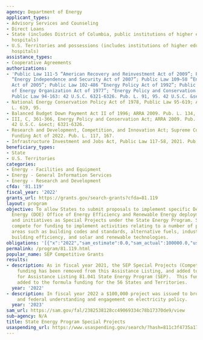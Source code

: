 ```yaml
---
agency: Department of Energy
applicant_types:
- Advisory Services and Counseling
- Direct Loans
- State (includes District of Columbia, public institutions of higher education and
  hospitals)
- U.S. Territories and possessions (includes institutions of higher education and
  hospitals)
assistance_types:
- Cooperative Agreements
authorizations:
- 'Public Law 111-5 “American Recovery and Reinvestment Act of 2009”; Public Law 110–140
  “Energy Independence and Security Act of 2007”; Public Law 109–58 “Energy Policy
  Act of 2005”; Public Law 102-486 “Energy Policy Act of 1992”; Public Law 95-91 “Department
  of Energy Organization Act of 1977”; "Energy Policy and Conservation Act of 1975"
  Public Law 94-163: 42 U.S.C. 6321-6326. Pub. L. 91, 95. 42 U.S.C. &sect; 7101.'
- National Energy Conservation Policy Act of 1978, Public Law 95-619; ARRA 2009. Pub.
  L. 619, 95.
- Balanced Budget Down Payment Act II of 1996; ARRA 2009. Pub. L. 134, 104.
- III, C, 361-366, Energy Policy and Conservation Act; ARRA 2009. Pub. L. 163, 94.
  42 U.S.C. &sect; 6321-6326.
- Research and Development, Competition, and Innovation Act; Supreme Court Security
  Funding Act of 2022. Pub. L. 117, 167.
- Infrastructure Investment and Jobs Act, Public Law 117-58, 2021. Pub. L. 117, 58.
beneficiary_types:
- State
- U.S. Territories
categories:
- Energy - Facilities and Equipment
- Energy - General Information Services
- Energy - Research and Development
cfda: '81.119'
fiscal_year: '2022'
grants_url: https://grants.gov/search-grants?cfda=81.119
layout: program
objective: To allow States to submit proposals to implement specific Department of
  Energy (DOE) Office of Energy Efficiency and Renewable Energy deployment activities
  and initiatives as Special Projects under the State Energy Program. States will
  compete for funding to implement activities relating to a number of programmatic
  areas such as building codes and standards, alternative fuels, industrial efficiency,
  building efficiency, and solar and renewable technologies.
obligations: '[{"x":"2022","sam_estimate":0.0,"sam_actual":100000.0,"usa_spending_actual":-88677.64},{"x":"2023","sam_estimate":0.0,"sam_actual":0.0,"usa_spending_actual":0.0},{"x":"2024","sam_estimate":0.0,"sam_actual":0.0,"usa_spending_actual":-34922.46}]'
permalink: /program/81.119.html
popular_name: SEP Competitive Grants
results:
- description: As in fiscal year 2021, the SEP Special Projects (Competitive SEP)
    funding has been removed from this Assistance Listing, and added to the funding
    for Assistance Listing 81.041 State Energy Program (SEP).  This funding was statutorily
    added to the formula funding for the 56 States and Territories.
  year: '2022'
- description: In fiscal year 2022 a $100,000 project was issued to broaden interstate
    and federal understanding and engagement on electricity policy.
  year: '2023'
sam_url: https://sam.gov/fal/2382538128cc49069334c78b17370de9/view
sub-agency: N/A
title: State Energy Program Special Projects
usaspending_url: https://www.usaspending.gov/search/?hash=811c3f4735a179c6ba876c20147a012e
---
```


